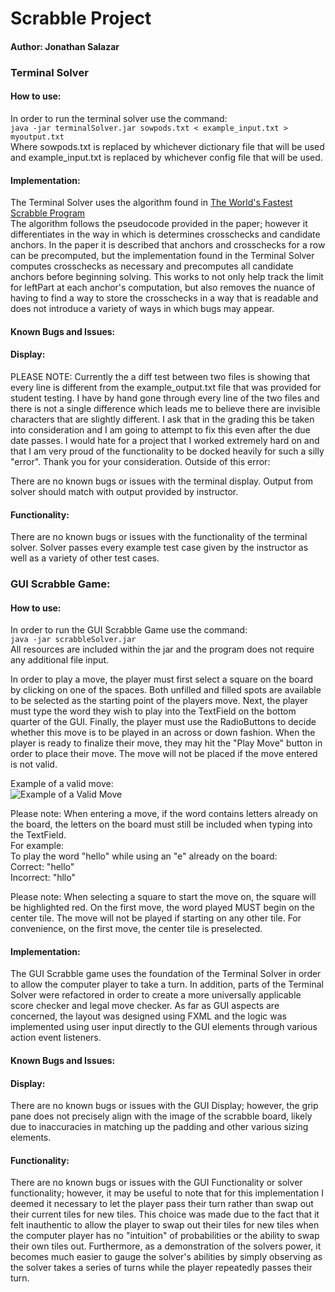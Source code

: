 # Scrabble Project
#### Author: Jonathan Salazar
### Terminal Solver
#### How to use:
In order to run the terminal solver use the command: <br>
```java -jar terminalSolver.jar sowpods.txt < example_input.txt > myoutput.txt``` <br>
Where sowpods.txt is replaced by whichever dictionary file that will be used and
example_input.txt is replaced by whichever config file that will be used.

#### Implementation: 
The Terminal Solver uses the algorithm found in 
[The World's Fastest Scrabble Program](https://www.cs.cmu.edu/afs/cs/academic/class/15451-s06/www/lectures/scrabble.pdf)
<br>
The algorithm follows the pseudocode provided in the paper; however it differentiates in the way in which is determines
crosschecks and candidate anchors. In the paper it is described that anchors and crosschecks for a row can be
precomputed, but the implementation found in the Terminal Solver computes crosschecks as necessary and precomputes all
candidate anchors before beginning solving. This works to not only help track the limit for leftPart at each anchor's
computation, but also removes the nuance of having to find a way to store the crosschecks in a way that is readable and
does not introduce a variety of ways in which bugs may appear.
#### Known Bugs and Issues:

#### Display:
PLEASE NOTE: Currently the a diff test between two files is showing that every line is different from the 
example_output.txt file that was provided for student testing. I have by hand gone through every line of the two
files and there is not a single difference which leads me to believe there are invisible characters that are slightly
different. I ask that in the grading this be taken into consideration and I am going to attempt to fix this even after 
the due date passes. I would hate for a project that I worked extremely hard on and that I am very proud of the 
functionality to be docked heavily for such a silly "error". Thank you for your consideration. Outside of this error:

There are no known bugs or issues with the terminal display. Output from solver should match
with output provided by instructor.

#### Functionality:
There are no known bugs or issues with the functionality of the terminal solver. Solver
passes every example test case given by the instructor as well as a variety of other test
cases.

### GUI Scrabble Game:

#### How to use:
In order to run the GUI Scrabble Game use the command: <br>
```java -jar scrabbleSolver.jar``` <br>
All resources are included within the jar and the program does not require any additional file input.


In order to play a move, the player must first select a square on the board by clicking on one of the spaces.
Both unfilled and filled spots are available to be selected as the starting point of the players move. Next,
the player must type the word they wish to play into the TextField on the bottom quarter of the GUI. Finally, the player
must use the RadioButtons to decide whether this move is to be played in an across or down fashion. When the player is
ready to finalize their move, they may hit the "Play Move" button in order to place their move. The move will not be
placed if the move entered is not valid.

Example of a valid move: <br>
![Example of a Valid Move](/docs/exampleImage.png)

Please note: When entering a move, if the word contains letters already on the board, the letters on the board must
still be included when typing into the TextField. <br>
For example: <br>
To play the word "hello" while using an "e" already on the board: <br>
Correct: "hello" <br>
Incorrect: "hllo" <br>

Please note: When selecting a square to start the move on, the square will be highlighted red.
On the first move, the word played MUST begin on the center tile. The move will not be played if starting
on any other tile. For convenience, on the first move, the center tile is preselected.


#### Implementation:
The GUI Scrabble game uses the foundation of the Terminal Solver in order to allow the computer player to take a turn.
In addition, parts of the Terminal Solver were refactored in order to create a more universally applicable score checker
and legal move checker. As far as GUI aspects are concerned, the layout was designed using FXML and the logic was 
implemented using user input directly to the GUI elements through various action event listeners. 

#### Known Bugs and Issues:

#### Display:
There are no known bugs or issues with the GUI Display; however, the grip pane does not precisely align with the 
image of the scrabble board, likely due to inaccuracies in matching up the padding and other various sizing elements.

#### Functionality:
There are no known bugs or issues with the GUI Functionality or solver functionality; however, it may be useful to note
that for this implementation I deemed it necessary to let the player pass their turn rather than swap out their current
tiles for new tiles. This choice was made due to the fact that it felt inauthentic to allow the player to swap out their
tiles for new tiles when the computer player has no "intuition" of probabilities or the ability to swap their
own tiles out. Furthermore, as a demonstration of the solvers power, it becomes much easier to gauge the solver's 
abilities by simply observing as the solver takes a series of turns while the player repeatedly passes their turn. 
